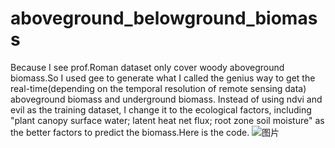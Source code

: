 # aboveground_belowground_biomass

Because I see prof.Roman dataset only cover woody aboveground biomass.So I used gee to generate what I called the genius way to get the real-time(depending on the temporal resolution of remote sensing data) aboveground biomass and underground biomass. Instead of using ndvi and evil as the training dataset, I change it to the ecological factors, including "plant canopy surface water; latent heat net flux; root zone soil moisture"  as the better factors to predict the biomass.Here is the code. 
![图片](https://user-images.githubusercontent.com/76504267/227414309-cd85bdd5-a3de-4050-aded-9b5a7d0520f6.png)

